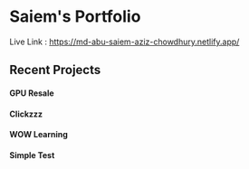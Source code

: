 # Saiem's Portfolio
Live Link : https://md-abu-saiem-aziz-chowdhury.netlify.app/
## Recent Projects
#### GPU Resale
#### Clickzzz
#### WOW Learning
#### Simple Test